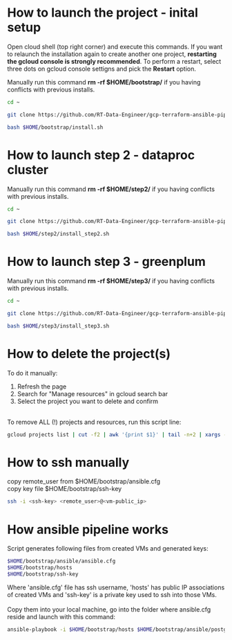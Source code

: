 # How to launch the project - inital setup
Open cloud shell (top right corner) and execute this commands. If you want to relaunch the installation again to create another one project, **restarting the gcloud console is strongly recommended**. To perform a restart, select three dots on gcloud console settigns and pick the **Restart** option.

Manually run this command **rm -rf $HOME/bootstrap/** if you having conflicts with previous installs.

```bash
cd ~

git clone https://github.com/RT-Data-Engineer/gcp-terraform-ansible-pipe.git $HOME/bootstrap

bash $HOME/bootstrap/install.sh
```

# How to launch step 2 - dataproc cluster

Manually run this command **rm -rf $HOME/step2/** if you having conflicts with previous installs.

```bash
cd ~

git clone https://github.com/RT-Data-Engineer/gcp-terraform-ansible-pipe.git $HOME/step2

bash $HOME/step2/install_step2.sh
```

# How to launch step 3 - greenplum

Manually run this command **rm -rf $HOME/step3/** if you having conflicts with previous installs.

```bash
cd ~

git clone https://github.com/RT-Data-Engineer/gcp-terraform-ansible-pipe.git $HOME/step3

bash $HOME/step3/install_step3.sh
```

# How to delete the project(s)
To do it manually: <br>
1. Refresh the page<br>
2. Search for "Manage resources" in gcloud search bar<br>
3. Select the project  you want to delete and confirm<br>
<br>
To remove ALL (!) projects and resources, run this script line:<br>

```bash
gcloud projects list | cut -f2 | awk '{print $1}' | tail -n+2 | xargs -n1 gcloud projects delete --quiet
```
# How to ssh manually 
copy remote_user from $HOME/bootstrap/ansible.cfg<br>
copy key file $HOME/bootstrap/ssh-key<br>
```bash
ssh -i <ssh-key> <remote_user>@<vm-public_ip>
```
# How ansible pipeline works
Script generates following files from created VMs and generated keys:<br>
```bash
$HOME/bootstrap/ansible/ansible.cfg 
$HOME/bootstrap/hosts 
$HOME/bootstrap/ssh-key
```
Where 'ansible.cfg' file has ssh username, 'hosts' has public IP associations of created VMs and 'ssh-key' is a private key used to ssh into those VMs.<br>
<br>
Copy them into your local machine, go into the folder where ansible.cfg reside and launch with this command:<br>
```bash
ansible-playbook -i $HOME/bootstrap/hosts $HOME/bootstrap/ansible/postgres-kafka-nifi.yaml --private-key $HOME/bootstrap/ssh-key
```
